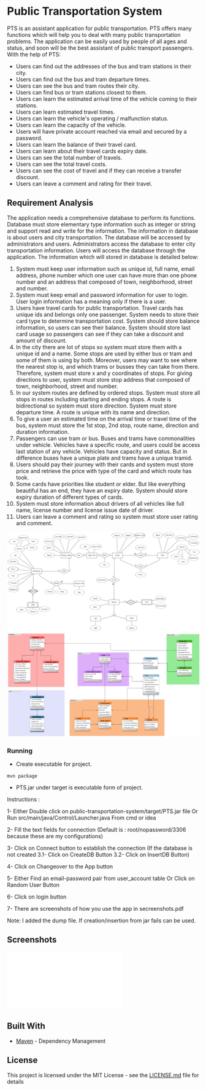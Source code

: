 # Public Transportation System

PTS is an assistant application for public transportation.
PTS offers many functions which will help you to deal with many public transportation problems.
The application can be easily used by people of all ages and status, and soon will be the best assistant of public transport passengers.
With the help of PTS:
*	Users can find out the addresses of the bus and tram stations in their city.
*	Users can find out the bus and tram departure times.
*	Users can see the bus and tram routes their city.
*	Users can find bus or tram stations closest to them.
*	Users can learn the estimated arrival time of the vehicle coming to their stations.
*	Users can learn estimated travel times.
*	Users can learn the vehicle's operating / malfunction status.
*	Users can learn the capacity of the vehicle.
*	Users will have private account reached via email and secured by a password.
*	Users can learn the balance of their travel card.
*	Users can learn about their travel cards expiry date.
*	Users can see the total number of travels.
*	Users can see the total travel costs.
*	Users can see the cost of travel and if they can receive a transfer discount.
*	Users can leave a comment and rating for their travel.

## Requirement Analysis

The application needs a comprehensive database to perform its functions.
Database must store elementary type information such as integer or string and support read and write for the information.
The information in database is about users and city transportation. The database will be accessed by administrators and users.
Administrators access the database to enter city transportation information. Users will access the database through the application.
The information which will stored in database is detailed below:
1.	System must keep user information such as unique id, full name, email address, phone number which one user can have more than one phone number and an address that composed of town, neighborhood, street and number.
2.	System must keep email and password information for user to login. User login information has a meaning only if there is a user.
3.	Users have travel cards for public transportation. Travel cards has unique ids and belongs only one passenger. System needs to store their card type to determine transportation cost. System should store balance information, so users can see their balance. System should store last card usage so passengers can see if they can take a discount and amount of discount.
4.	In the city there are lot of stops so system must store them with a unique id and a name.  Some stops are used by either bus or tram and some of them is using by both. Moreover, users may want to see where the nearest stop is, and which trams or busses they can take from there. Therefore, system must store x and y coordinates of stops. For giving directions to user, system must store stop address that composed of town, neighborhood, street and number.
5.	In our system routes are defined by ordered stops. System must store all stops in routes including starting and ending stops. A route is bidirectional so system must store direction. System must store departure time. A route is unique with its name and direction.
6.	To give a user an estimated time on the arrival time or travel time of the bus, system must store the 1st stop, 2nd stop, route name, direction and duration information.
7.	Passengers can use tram or bus. Buses and trams have commonalities under vehicle. Vehicles have a specific route, and users could be access last station of any vehicle. Vehicles have capacity and status. But in difference buses have a unique plate and trams have a unique tramid.
8.	Users should pay their journey with their cards and system must store price and retrieve the price with type of the card and which route has took.
9.	Some cards have priorities like student or elder. But like everything beautiful has an end, they have an expiry date. System should store expiry duration of different types of cards.
10.	System must store information about drivers of all vehicles like full name, license number and license issue date of driver.
11.	Users can leave a comment and rating so system must store user rating and comment.

![1](Entity_Relationship_Diagram.png)
![2](DataBaseEERDiagram.png)

### Running

* Create executable for project.
```
mvn package
```
* PTS.jar under target is executable form of project.

Instructions :

1- Either
     Double click on 
     public-transportation-system/target/PTS.jar file
   Or
     Run src/main/java/Control/Launcher.java
     From cmd or idea

2- Fill the text fields for connection
   (Default is : root/nopassword/3306 
    because these are my configurations)

3- Click on Connect button to establish the connection
   (If the database is not created
    3.1- Click on CreateDB Button
    3.2- Click on InsertDB Button)

4- Click on Changeover to the App button

5- Either 
     Find an email-password pair from user_account table
   Or
     Click on Random User Button

6- Click on login button

7- There are screenshots of how you use
   the app in secreenshots.pdf

Note: I added the dump file. If creation/insertion from jar fails can be used.

## Screenshots

![PDF file](secreenshots.pdf)

## Built With

* [Maven](https://maven.apache.org/) - Dependency Management

## License

This project is licensed under the MIT License - see the [LICENSE.md](LICENSE.md) file for details